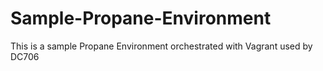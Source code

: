 # Sample-Propane-Environment
This is a sample Propane Environment orchestrated with Vagrant used by DC706
